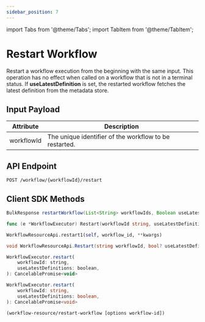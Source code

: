 ```yaml
---
sidebar_position: 7
---
```


import Tabs from '@theme/Tabs';
import TabItem from '@theme/TabItem';

# Restart Workflow 

Restart a workflow execution from the beginning with the same input. This operation has no effect when called on a workflow that is not in a terminal status. If **useLatestDefinition** is set, the restarted workflow fetches the latest definition from the metadata store.

## Input Payload

| Attribute | Description | 
| --------- | ----------- | 
| workflowId | The unique identifier of the workflow to be restarted. | 

## API Endpoint
```
POST /workflow/{workflowId}/restart
```

## Client SDK Methods

<Tabs>
<TabItem value="Java" label="Java">

```java
BulkResponse restartWorkflow(List<String> workflowIds, Boolean useLatestDefinitions) throws ApiException
```

</TabItem>
<TabItem value="Go" label="Go">

```go
func (e *WorkflowExecutor) Restart(workflowId string, useLatestDefinition bool) error
```

</TabItem>
<TabItem value="Python" label="Python">

```python
WorkflowResourceApi.restart1(self, workflow_id, **kwargs)
```

</TabItem>
<TabItem value="CSharp" label="CSharp">

```csharp
void WorkflowResourceApi.Restart(string workflowId, bool? useLatestDefinitions = null)
```

</TabItem>
<TabItem value="Javascript" label="Javascript">

```javascript
WorkflowExecutor.restart(
    workflowId: string,
    useLatestDefinitions: boolean,
): CancelablePromise<void>
```

</TabItem>
<TabItem value="Typescript" label="Typescript">

```typescript
WorkflowExecutor.restart(
    workflowId: string,
    useLatestDefinitions: boolean,
): CancelablePromise<void>
```

</TabItem>
<TabItem value="Clojure" label="Clojure">

```clojure
(workflow-resource/restart-workflow [options workflow-id])
```

</TabItem>
</Tabs>
